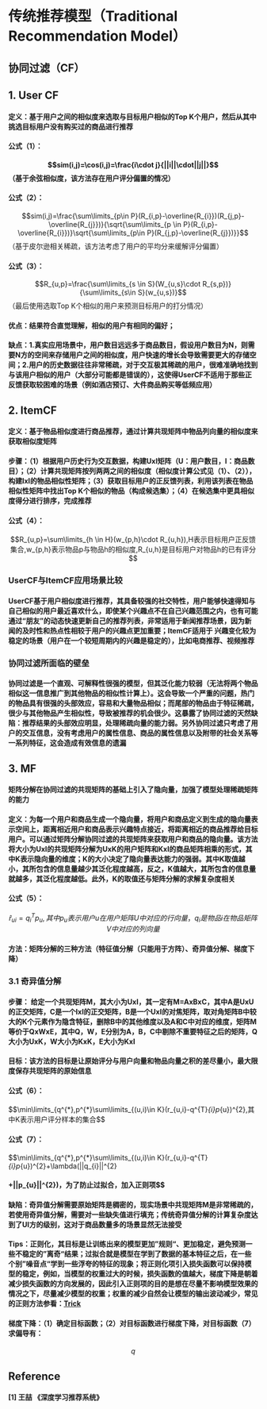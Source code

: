 # 传统推荐模型（Traditional Recommendation Model）

## 协同过滤（CF）

## 1. User CF

#### 定义：基于用户之间的相似度来选取与目标用户相似的Top K个用户，然后从其中挑选目标用户没有购买过的商品进行推荐

#### 公式（1）：
#### $$sim(i,j)=\cos(i,j)=\frac{i\cdot j}{||i||\cdot||j||}$$ （基于余弦相似度，该方法存在用户评分偏置的情况）

#### 公式（2）：
$$sim(i,j)=\frac{\sum\limits_{p\in P}(R_{i,p}-\overline{R_{i}})(R_{j,p}-\overline{R_{j}})}{\sqrt{\sum\limits_{p \in P}(R_{i,p}-\overline{R_{i}})}\sqrt{\sum\limits_{p\in P}(R_{j,p}-\overline{R_{j}})}}$$（基于皮尔逊相关稀疏，该方法考虑了用户的平均分来缓解评分偏置）

#### 公式（3）：
$$R_{u,p}=\frac{\sum\limits_{s \in S}(W_{u,s}\cdot R_{s,p})}{\sum\limits_{s\in S}(w_{u,s})}$$（最后使用选取Top K个相似的用户来预测目标用户的打分情况）

#### 优点：结果符合直觉理解，相似的用户有相同的偏好；

#### 缺点：1.真实应用场景中，用户数目远远多于商品数目，假设用户数目为N，则需要N方的空间来存储用户之间的相似度，用户快速的增长会导致需要更大的存储空间；2.用户的历史数据往往非常稀疏，对于交互极其稀疏的用户，很难准确地找到与该用户相似的用户（大部分可能都是错误的），这使得UserCF不适用于那些正反馈获取较困难的场景（例如酒店预订、大件商品购买等低频应用）

## 2. ItemCF

#### 定义：基于物品相似度进行商品推荐，通过计算共现矩阵中物品列向量的相似度来获取相似度矩阵

#### 步骤：（1）根据用户历史行为交互数据，构建UxI矩阵（U：用户数目，I：商品数目）；（2）计算共现矩阵按列两两之间的相似度（相似度计算公式见（1）、（2）），构建IxI的物品相似性矩阵；（3）获取目标用户的正反馈列表，利用该列表在物品相似性矩阵中找出Top K个相似的物品（构成候选集）；（4）在候选集中更具相似度得分进行排序，完成推荐

#### 公式（4）：
$$R_{u,p}=\sum\limits_{h \in H}(w_{p,h}\cdot R_{u,h}),H表示目标用户正反馈集合,w_{p,h}表示物品p与物品h的相似度,R_{u,h}是目标用户对物品h的已有评分$$

### UserCF与ItemCF应用场景比较

#### UserCF基于用户相似度进行推荐，其具备较强的社交特性，用户能够快速得知与自己相似的用户最近喜欢什么，即使某个兴趣点不在自己兴趣范围之内，也有可能通过“朋友”的动态快速更新自己的推荐列表，非常适用于新闻推荐场景，因为新闻的及时性和热点性相较于用户的兴趣点更加重要；ItemCF适用于 兴趣变化较为稳定的场景（用户在一个较短周期内的兴趣是稳定的），比如电商推荐、视频推荐

### 协同过滤所面临的壁垒

#### 协同过滤是一个直观、可解释性很强的模型，但其泛化能力较弱（无法将两个物品相似这一信息推广到其他物品的相似性计算上）。这会导致一个严重的问题，热门的物品具有很强的头部效应，容易和大量物品相似；而尾部的物品由于特征稀疏，很少与其他物品产生相似性，导致被推荐的机会很少。这暴露了协同过滤的天然缺陷：推荐结果的头部效应明显，处理稀疏向量的能力弱。另外协同过滤只考虑了用户的交互信息，没有考虑用户的属性信息、商品的属性信息以及附带的社会关系等一系列特征，这会造成有效信息的遗漏

## 3. MF

#### 矩阵分解在协同过滤的共现矩阵的基础上引入了隐向量，加强了模型处理稀疏矩阵的能力

#### 定义：为每一个用户和商品生成一个隐向量，将用户和商品定义到生成的隐向量表示空间上，距离相近用户和商品表示兴趣特点接近，将距离相近的商品推荐给目标用户。可以通过矩阵分解协同过滤的共现矩阵来获取用户和商品的隐向量。该方法将大小为UxI的共现矩阵分解为UxK的用户矩阵和KxI的商品矩阵相乘的形式，其中K表示隐向量的维度；K的大小决定了隐向量表达能力的强弱。其中K取值越小，其所包含的信息量越少其泛化程度越高，反之，K值越大，其所包含的信息量就越多，其泛化程度越低。此外，K的取值还与矩阵分解的求解复杂度相关

#### 公式（5）：
$$\hat{r}_{ui}=q^{T}_{i}p_{u},其中p_{u}表示用户u在用户矩阵U中对应的行向量，q_{i}是物品i在物品矩阵V中对应的列向量$$

#### 方法：矩阵分解的三种方法（特征值分解（只能用于方阵）、奇异值分解、梯度下降）

### 3.1 奇异值分解

#### 步骤： 给定一个共现矩阵M，其大小为UxI，其一定有M=AxBxC，其中A是UxU的正交矩阵，C是一个IxI的正交矩阵，B是一个UxI的对焦矩阵，取对角矩阵B中较大的K个元素作为隐含特征，删除B中的其他维度以及A和C中对应的维度，矩阵M等价于QxWxE，其中Q，W，E分别为A，B，C中剔除不重要特征之后的矩阵，Q大小为UxK，W大小为KxK，E大小为KxI

#### 目标：该方法的目标是让原始评分与用户向量和物品向量之积的差尽量小，最大限度保存共现矩阵的原始信息

#### 公式（6）：
$$\min\limits_{q^{\*},p^{\*}\sum\limits_{(u,i)\in K}(r_{u,i}-q^{T}_{i}p_{u})^{2},其中K表示用户评分样本的集合$$

#### 公式（7）：
$$\min\limits_{q^{\*},p^{\*}\sum\limits_{(u,i)\in K}(r_{u,i}-q^{T}_{i}p_{u})^{2}+\lambda(||q_{i}||^{2}

#### +||p_{u}||^{2})，为了防止过拟合，加入正则项$$

#### 缺陷：奇异值分解需要原始矩阵是稠密的，现实场景中共现矩阵M是非常稀疏的，若使用奇异值分解，需要对一些缺失值进行填充；传统奇异值分解的计算复杂度达到了UI方的级别，这对于商品数量多的场景显然无法接受

#### Tips：正则化，其目标是让训练出来的模型更加”规则“、更加稳定，避免预测一些不稳定的”离奇“结果；过拟合就是模型在学到了数据的基本特征之后，在一些个别”噪音点“学到一些浮夸的特征的现象；将正则化项引入损失函数可以保持模型的稳定，例如，当模型的权重过大的时候，损失函数的值越大，梯度下降是朝着减少损失函数的方向发展的，因此引入正则项的目的是想在尽量不影响模型效果的情况之下，尽量减少模型的权重；权重的减少自然会让模型的输出波动减少，常见的正则方法参看：[Trick](https://github.com/QinHsiu/Trick/tree/main/similarity_distance)

#### 梯度下降：（1）确定目标函数；（2）对目标函数进行梯度下降，对目标函数（7）求偏导有：

$$q_{}$$





## Reference

#### [1] 王喆 《深度学习推荐系统》





